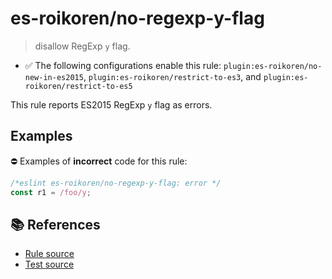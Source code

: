 # es-roikoren/no-regexp-y-flag
> disallow RegExp `y` flag.

- ✅ The following configurations enable this rule: `plugin:es-roikoren/no-new-in-es2015`, `plugin:es-roikoren/restrict-to-es3`, and `plugin:es-roikoren/restrict-to-es5`

This rule reports ES2015 RegExp `y` flag as errors.

## Examples

⛔ Examples of **incorrect** code for this rule:

```js
/*eslint es-roikoren/no-regexp-y-flag: error */
const r1 = /foo/y;
```

## 📚 References

- [Rule source](https://github.com/roikoren755/eslint-plugin-es/blob/v2.0.2/src/rules/no-regexp-y-flag.ts)
- [Test source](https://github.com/roikoren755/eslint-plugin-es/blob/v2.0.2/tests/src/rules/no-regexp-y-flag.ts)
